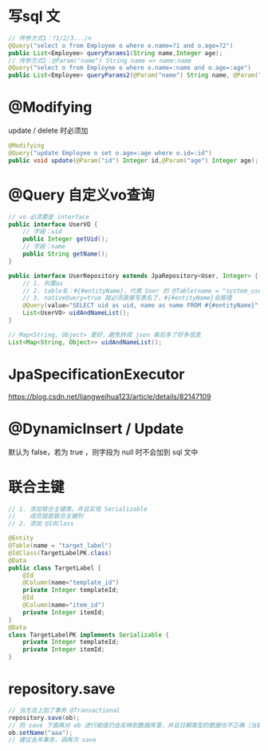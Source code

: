 # 写sql 文

```java
// 传参方式1：?1/2/3.../n
@Query("select o from Employee o where o.name=?1 and o.age=?2")
public List<Employee> queryParams1(String name,Integer age);
// 传参方式2：@Param("name") String name => name:name
@Query("select o from Employee o where o.name=:name and o.age=:age")
public List<Employee> queryParams2(@Param("name") String name, @Param("age") Integer age);
```

# @Modifying

update / delete 时必须加

```java
@Modifying
@Query("update Employee o set o.age=:age where o.id=:id")
public void update(@Param("id") Integer id,@Param("age") Integer age);
```

# @Query 自定义vo查询

```java
// vo 必须要是 interface
public interface UserVO {
    // 字段：uid
    public Integer getUid();
    // 字段：name
    public String getName();
}
```

```java
public interface UserRepository extends JpaRepository<User, Integer> {
    // 1. 列要as
    // 2. table名：#{#entityName}，代表 User 的 @Table(name = "system_user")
    // 3. nativeQuery=true 就必须直接写表名了，#{#entityName}会报错
	@Query(value="SELECT uid as uid, name as name FROM #{#entityName}", nativeQuery=true)
	List<UserVO> uidAndNameList();
}
```

```java
// Map<String, Object> 更好，避免转成 json 串后多了好多信息
List<Map<String, Object>> uidAndNameList();
```

# JpaSpecificationExecutor

https://blog.csdn.net/liangweihua123/article/details/82147109

# @DynamicInsert / Update

默认为 false，若为 true ，则字段为 null 时不会加到 sql 文中

# 联合主键

```java
// 1. 添加联合主键类，并且实现 Serializable
//    成员就是联合主键列
// 2. 添加 @IdClass

@Entity
@Table(name = "target_label")
@IdClass(TargetLabelPK.class)
@Data
public class TargetLabel {
    @Id
    @Column(name="template_id")
    private Integer templateId;
    @Id
    @Column(name="item_id")
    private Integer itemId;
}
@Data
class TargetLabelPK implements Serializable {
    private Integer templateId;
    private Integer itemId;
}
```

# repository.save

```java
// 当方法上加了事务 @Transactional
repository.save(ob);
// 则 save 下面再对 ob 进行赋值仍会反映到数据库里，并且日期类型的数据也不正确（当前日期2020年，db里则是2009年）
ob.setName("aaa");
// 建议去年事务，调再次 save
```

